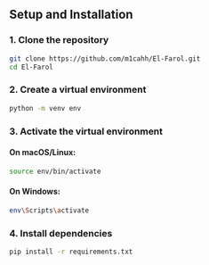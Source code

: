 ## Setup and Installation


### 1. Clone the repository
```bash
git clone https://github.com/m1cahh/El-Farol.git
cd El-Farol
```

### 2. Create a virtual environment
```bash
python -m venv env
```

### 3. Activate the virtual environment
#### On macOS/Linux:
```bash
source env/bin/activate
```
#### On Windows:
```bash
env\Scripts\activate
```

### 4. Install dependencies
```bash
pip install -r requirements.txt
```
